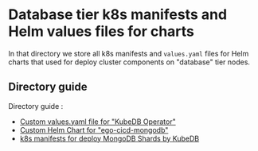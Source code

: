 # Database tier k8s manifests and Helm values files for charts

In that directory we store all k8s manifests and `values.yaml` files for Helm charts that used for deploy cluster components on "database" tier nodes.

## Directory guide

Directory guide :

* [Custom values.yaml file for "KubeDB Operator"]( <https://bitbucket.org/imvu/env-int-2/src/master/k8s/database-tier/kubedb/etcd-operator-values.yaml> )
* [Custom Helm Chart for "ego-cicd-mongodb"]( <https://bitbucket.org/imvu/env-int-2/src/master/k8s/database-tier/ego-cicd-mongodb> )
* [k8s manifests for deploy MongoDB Shards by KubeDB]( <https://bitbucket.org/imvu/env-int-2/src/master/k8s/database-tier/shards> )
